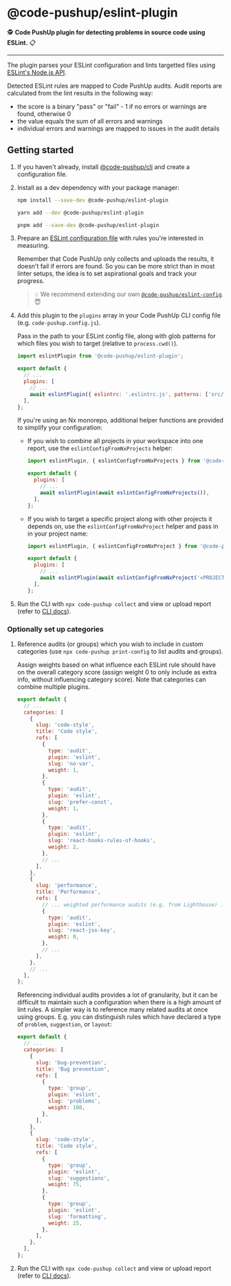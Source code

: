 # @code-pushup/eslint-plugin

🕵️ **Code PushUp plugin for detecting problems in source code using ESLint.** 📋

---

The plugin parses your ESLint configuration and lints targetted files using [ESLint's Node.js API](https://eslint.org/docs/latest/integrate/nodejs-api).

Detected ESLint rules are mapped to Code PushUp audits. Audit reports are calculated from the lint results in the following way:

- the score is a binary "pass" or "fail" - 1 if no errors or warnings are found, otherwise 0
- the value equals the sum of all errors and warnings
- individual errors and warnings are mapped to issues in the audit details

## Getting started

1. If you haven't already, install [@code-pushup/cli](../cli/README.md) and create a configuration file.

2. Install as a dev dependency with your package manager:

   ```sh
   npm install --save-dev @code-pushup/eslint-plugin
   ```

   ```sh
   yarn add --dev @code-pushup/eslint-plugin
   ```

   ```sh
   pnpm add --save-dev @code-pushup/eslint-plugin
   ```

3. Prepare an [ESLint configuration file](https://eslint.org/docs/latest/use/configure/configuration-files) with rules you're interested in measuring.

   Remember that Code PushUp only collects and uploads the results, it doesn't fail if errors are found.
   So you can be more strict than in most linter setups, the idea is to set aspirational goals and track your progress.

   > 💡 We recommend extending our own [`@code-pushup/eslint-config`](https://www.npmjs.com/package/@code-pushup/eslint-config). 😇

4. Add this plugin to the `plugins` array in your Code PushUp CLI config file (e.g. `code-pushup.config.js`).

   Pass in the path to your ESLint config file, along with glob patterns for which files you wish to target (relative to `process.cwd()`).

   ```js
   import eslintPlugin from '@code-pushup/eslint-plugin';

   export default {
     // ...
     plugins: [
       // ...
       await eslintPlugin({ eslintrc: '.eslintrc.js', patterns: ['src/**/*.js'] }),
     ],
   };
   ```

   If you're using an Nx monorepo, additional helper functions are provided to simplify your configuration:

   - If you wish to combine all projects in your workspace into one report, use the `eslintConfigFromNxProjects` helper:

     ```js
     import eslintPlugin, { eslintConfigFromNxProjects } from '@code-pushup/eslint-plugin';

     export default {
       plugins: [
         // ...
         await eslintPlugin(await eslintConfigFromNxProjects()),
       ],
     };
     ```

   - If you wish to target a specific project along with other projects it depends on, use the `eslintConfigFromNxProject` helper and pass in in your project name:

     ```js
     import eslintPlugin, { eslintConfigFromNxProject } from '@code-pushup/eslint-plugin';

     export default {
       plugins: [
         // ...
         await eslintPlugin(await eslintConfigFromNxProject('<PROJECT-NAME>')),
       ],
     };
     ```

5. Run the CLI with `npx code-pushup collect` and view or upload report (refer to [CLI docs](../cli/README.md)).

### Optionally set up categories

1. Reference audits (or groups) which you wish to include in custom categories (use `npx code-pushup print-config` to list audits and groups).

   Assign weights based on what influence each ESLint rule should have on the overall category score (assign weight 0 to only include as extra info, without influencing category score).
   Note that categories can combine multiple plugins.

   ```js
   export default {
     // ...
     categories: [
       {
         slug: 'code-style',
         title: 'Code style',
         refs: [
           {
             type: 'audit',
             plugin: 'eslint',
             slug: 'no-var',
             weight: 1,
           },
           {
             type: 'audit',
             plugin: 'eslint',
             slug: 'prefer-const',
             weight: 1,
           },
           {
             type: 'audit',
             plugin: 'eslint',
             slug: 'react-hooks-rules-of-hooks',
             weight: 2,
           },
           // ...
         ],
       },
       {
         slug: 'performance',
         title: 'Performance',
         refs: [
           // ... weighted performance audits (e.g. from Lighthouse) ...
           {
             type: 'audit',
             plugin: 'eslint',
             slug: 'react-jsx-key',
             weight: 0,
           },
           // ...
         ],
       },
       // ...
     ],
   };
   ```

   Referencing individual audits provides a lot of granularity, but it can be difficult to maintain such a configuration when there is a high amount of lint rules. A simpler way is to reference many related audits at once using groups. E.g. you can distinguish rules which have declared a type of `problem`, `suggestion`, or `layout`:

   ```js
   export default {
     // ...
     categories: [
       {
         slug: 'bug-prevention',
         title: 'Bug prevention',
         refs: [
           {
             type: 'group',
             plugin: 'eslint',
             slug: 'problems',
             weight: 100,
           },
         ],
       },
       {
         slug: 'code-style',
         title: 'Code style',
         refs: [
           {
             type: 'group',
             plugin: 'eslint',
             slug: 'suggestions',
             weight: 75,
           },
           {
             type: 'group',
             plugin: 'eslint',
             slug: 'formatting',
             weight: 25,
           },
         ],
       },
     ],
   };
   ```

2. Run the CLI with `npx code-pushup collect` and view or upload report (refer to [CLI docs](../cli/README.md)).
